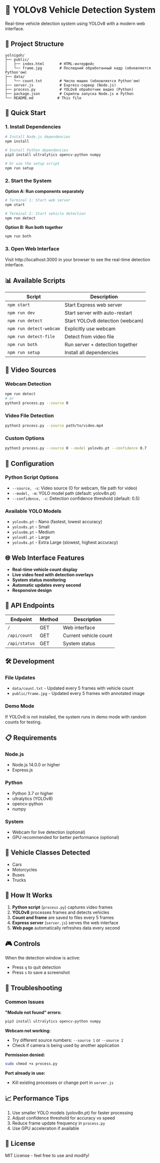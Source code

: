 # 🚗 YOLOv8 Vehicle Detection System

Real-time vehicle detection system using YOLOv8 with a modern web interface.

## 📁 Project Structure

```
yolnigoh/
├── public/
│   ├── index.html       # HTML-интерфейс
│   └── frame.jpg        # Последний обработанный кадр (обновляется Python'ом)
├── data/
│   └── count.txt        # Число машин (обновляется Python'ом)
├── server.js            # Express-сервер (Node.js)
├── process.py           # YOLOv8 обработчик видео (Python)
├── package.json         # Скрипты запуска Node.js и Python
└── README.md           # This file
```

## 🚀 Quick Start

### 1. Install Dependencies

```bash
# Install Node.js dependencies
npm install

# Install Python dependencies
pip3 install ultralytics opencv-python numpy

# Or use the setup script
npm run setup
```

### 2. Start the System

**Option A: Run components separately**
```bash
# Terminal 1: Start web server
npm start

# Terminal 2: Start vehicle detection
npm run detect
```

**Option B: Run both together**
```bash
npm run both
```

### 3. Open Web Interface

Visit http://localhost:3000 in your browser to see the real-time detection interface.

## 📊 Available Scripts

| Script | Description |
|--------|-------------|
| `npm start` | Start Express web server |
| `npm run dev` | Start server with auto-restart |
| `npm run detect` | Start YOLOv8 detection (webcam) |
| `npm run detect-webcam` | Explicitly use webcam |
| `npm run detect-file` | Detect from video file |
| `npm run both` | Run server + detection together |
| `npm run setup` | Install all dependencies |

## 🎥 Video Sources

### Webcam Detection
```bash
npm run detect
# or
python3 process.py --source 0
```

### Video File Detection
```bash
python3 process.py --source path/to/video.mp4
```

### Custom Options
```bash
python3 process.py --source 0 --model yolov8s.pt --confidence 0.7
```

## 🔧 Configuration

### Python Script Options
- `--source, -s`: Video source (0 for webcam, file path for video)
- `--model, -m`: YOLO model path (default: yolov8n.pt)
- `--confidence, -c`: Detection confidence threshold (default: 0.5)

### Available YOLO Models
- `yolov8n.pt` - Nano (fastest, lowest accuracy)
- `yolov8s.pt` - Small
- `yolov8m.pt` - Medium  
- `yolov8l.pt` - Large
- `yolov8x.pt` - Extra Large (slowest, highest accuracy)

## 🌐 Web Interface Features

- **Real-time vehicle count display**
- **Live video feed with detection overlays**
- **System status monitoring**
- **Automatic updates every second**
- **Responsive design**

## 📡 API Endpoints

| Endpoint | Method | Description |
|----------|--------|-------------|
| `/` | GET | Web interface |
| `/api/count` | GET | Current vehicle count |
| `/api/status` | GET | System status |

## 🛠️ Development

### File Updates
- `data/count.txt` - Updated every 5 frames with vehicle count
- `public/frame.jpg` - Updated every 5 frames with annotated image

### Demo Mode
If YOLOv8 is not installed, the system runs in demo mode with random counts for testing.

## 📋 Requirements

### Node.js
- Node.js 14.0.0 or higher
- Express.js

### Python
- Python 3.7 or higher
- ultralytics (YOLOv8)
- opencv-python
- numpy

### System
- Webcam for live detection (optional)
- GPU recommended for better performance (optional)

## 🎯 Vehicle Classes Detected

- Cars
- Motorcycles
- Buses
- Trucks

## 🔄 How It Works

1. **Python script** (`process.py`) captures video frames
2. **YOLOv8** processes frames and detects vehicles
3. **Count and frame** are saved to files every 5 frames
4. **Express server** (`server.js`) serves the web interface
5. **Web page** automatically refreshes data every second

## 🎮 Controls

When the detection window is active:
- Press `q` to quit detection
- Press `s` to save a screenshot

## 🚨 Troubleshooting

### Common Issues

**"Module not found" errors:**
```bash
pip3 install ultralytics opencv-python numpy
```

**Webcam not working:**
- Try different source numbers: `--source 1` or `--source 2`
- Check if camera is being used by another application

**Permission denied:**
```bash
sudo chmod +x process.py
```

**Port already in use:**
- Kill existing processes or change port in `server.js`

## 📈 Performance Tips

1. Use smaller YOLO models (yolov8n.pt) for faster processing
2. Adjust confidence threshold for accuracy vs speed
3. Reduce frame update frequency in `process.py`
4. Use GPU acceleration if available

## 📄 License

MIT License - feel free to use and modify! 